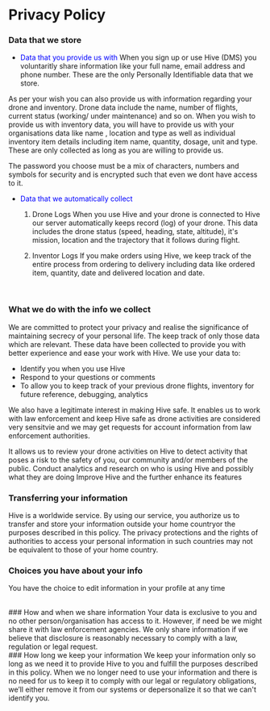 # Privacy Policy

### Data that we store
* <span style="color:blue">Data that you provide us with</span>
When you sign up or use Hive (DMS) you voluntaritly share information like your full name, email address and phone number. These are the only Personally Identifiable data that we store. 

As per your wish you can also provide us with information regarding your drone and inventory. Drone data include the name, number of flights, current status (working/ under maintenance) and so on. When you wish to provide us with inventory data, you will have to provide us with your organisations data like name , location and type as well as individual inventory item details including item name, quantity, dosage, unit and type. These are only collected as long as you are willing to provide us.

The password you choose must be a mix of characters, numbers and symbols for security and is encrypted such that even we dont have access to it.

* <span style="color:blue"> Data that we automatically collect </span>
	1. Drone Logs
When you use Hive and your drone is connected to Hive our server automatically keeps record (log) of your drone. This data includes the drone status (speed, heading, state, altitude), it's mission, location and the trajectory that it follows during flight.

	2. Inventor Logs 
If you make orders using Hive, we keep track of the entire process from ordering to delivery including data like ordered item, quantity, date and delivered location and date.
<br>


### What we do with the info we collect 
We are committed to protect your privacy and realise the significance of maintaining secrecy of your personal life. The keep track of only those data which are relevant. These data have been collected to provide you with better experience and ease your work with Hive. We use your data to:

* Identify you when you use Hive
* Respond to your questions or comments
* To allow you to keep track of your previous drone flights, inventory for future reference, debugging, analytics


We also have a legitimate interest in making Hive safe. It enables us to work with law enforcement and keep Hive safe as drone activities are considered very sensitvie and we may get requests for account information from law enforcement authorities.

It allows us to review your drone activities on Hive to detect activity that poses a risk to the safety of you, our community and/or members of the public.
Conduct analytics and research on who is using Hive and possibly what they are doing
Improve Hive and the further enhance its features
<br>

### Transferring your information 
Hive is a worldwide service. By using our service, you authorize us to transfer and store your information outside your home countryor the purposes described in this policy. The privacy protections and the rights of authorities to access your personal information in such countries may not be equivalent to those of your home country.
<br>

### Choices you have about your info 
You have the choice to edit information in your profile at any time

<br>
### How and when we share information
Your data is exclusive to you and no other person/organisation has access to it. However, if need be we might share it with law enforcement agencies. We only share information if we believe that disclosure is reasonably necessary to comply with a law, regulation or legal request.

<br>
### How long we keep your information
We keep your information only so long as we need it to provide Hive to you and fulfill the purposes described in this policy. When we no longer need to use your information and there is no need for us to keep it to comply with our legal or regulatory obligations, we’ll either remove it from our systems or depersonalize it so that we can't identify you.
